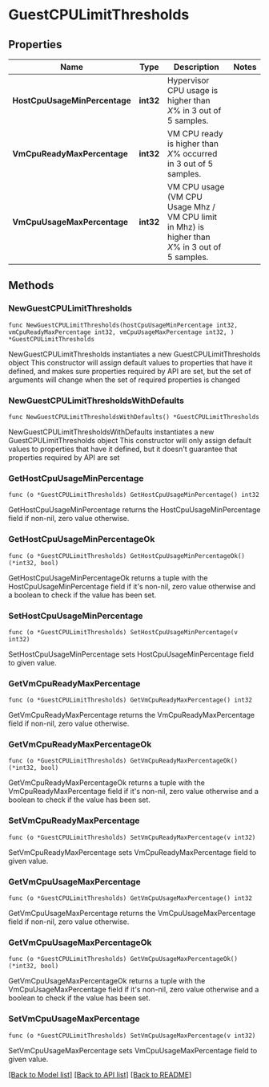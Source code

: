 # GuestCPULimitThresholds

## Properties

Name | Type | Description | Notes
------------ | ------------- | ------------- | -------------
**HostCpuUsageMinPercentage** | **int32** | Hypervisor CPU usage is higher than *X*% in 3 out of 5 samples. | 
**VmCpuReadyMaxPercentage** | **int32** | VM CPU ready is higher than *X*% occurred in 3 out of 5 samples. | 
**VmCpuUsageMaxPercentage** | **int32** | VM CPU usage (VM CPU Usage Mhz / VM CPU limit in Mhz) is higher than *X*% in 3 out of 5 samples. | 

## Methods

### NewGuestCPULimitThresholds

`func NewGuestCPULimitThresholds(hostCpuUsageMinPercentage int32, vmCpuReadyMaxPercentage int32, vmCpuUsageMaxPercentage int32, ) *GuestCPULimitThresholds`

NewGuestCPULimitThresholds instantiates a new GuestCPULimitThresholds object
This constructor will assign default values to properties that have it defined,
and makes sure properties required by API are set, but the set of arguments
will change when the set of required properties is changed

### NewGuestCPULimitThresholdsWithDefaults

`func NewGuestCPULimitThresholdsWithDefaults() *GuestCPULimitThresholds`

NewGuestCPULimitThresholdsWithDefaults instantiates a new GuestCPULimitThresholds object
This constructor will only assign default values to properties that have it defined,
but it doesn't guarantee that properties required by API are set

### GetHostCpuUsageMinPercentage

`func (o *GuestCPULimitThresholds) GetHostCpuUsageMinPercentage() int32`

GetHostCpuUsageMinPercentage returns the HostCpuUsageMinPercentage field if non-nil, zero value otherwise.

### GetHostCpuUsageMinPercentageOk

`func (o *GuestCPULimitThresholds) GetHostCpuUsageMinPercentageOk() (*int32, bool)`

GetHostCpuUsageMinPercentageOk returns a tuple with the HostCpuUsageMinPercentage field if it's non-nil, zero value otherwise
and a boolean to check if the value has been set.

### SetHostCpuUsageMinPercentage

`func (o *GuestCPULimitThresholds) SetHostCpuUsageMinPercentage(v int32)`

SetHostCpuUsageMinPercentage sets HostCpuUsageMinPercentage field to given value.


### GetVmCpuReadyMaxPercentage

`func (o *GuestCPULimitThresholds) GetVmCpuReadyMaxPercentage() int32`

GetVmCpuReadyMaxPercentage returns the VmCpuReadyMaxPercentage field if non-nil, zero value otherwise.

### GetVmCpuReadyMaxPercentageOk

`func (o *GuestCPULimitThresholds) GetVmCpuReadyMaxPercentageOk() (*int32, bool)`

GetVmCpuReadyMaxPercentageOk returns a tuple with the VmCpuReadyMaxPercentage field if it's non-nil, zero value otherwise
and a boolean to check if the value has been set.

### SetVmCpuReadyMaxPercentage

`func (o *GuestCPULimitThresholds) SetVmCpuReadyMaxPercentage(v int32)`

SetVmCpuReadyMaxPercentage sets VmCpuReadyMaxPercentage field to given value.


### GetVmCpuUsageMaxPercentage

`func (o *GuestCPULimitThresholds) GetVmCpuUsageMaxPercentage() int32`

GetVmCpuUsageMaxPercentage returns the VmCpuUsageMaxPercentage field if non-nil, zero value otherwise.

### GetVmCpuUsageMaxPercentageOk

`func (o *GuestCPULimitThresholds) GetVmCpuUsageMaxPercentageOk() (*int32, bool)`

GetVmCpuUsageMaxPercentageOk returns a tuple with the VmCpuUsageMaxPercentage field if it's non-nil, zero value otherwise
and a boolean to check if the value has been set.

### SetVmCpuUsageMaxPercentage

`func (o *GuestCPULimitThresholds) SetVmCpuUsageMaxPercentage(v int32)`

SetVmCpuUsageMaxPercentage sets VmCpuUsageMaxPercentage field to given value.



[[Back to Model list]](../README.md#documentation-for-models) [[Back to API list]](../README.md#documentation-for-api-endpoints) [[Back to README]](../README.md)


